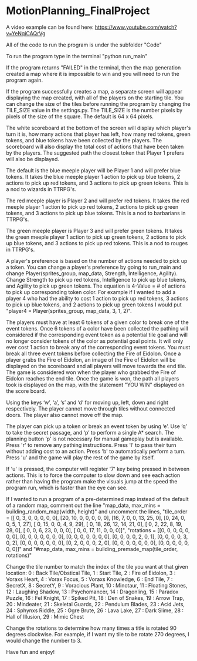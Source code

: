 # MotionPlanning_FinalProject

A video example can be found here: https://www.youtube.com/watch?v=YeNqiCAQrVg

All of the code to run the program is under the subfolder "Code"

To run the program type in the terminal "python run_main"

If the program returns "FAILED" in the terminal, then the map generation created a map where it is impossible to win and you will need to run the program again.

If the program successfully creates a map, a separate screen will appear displaying the map created, with all of the players on the starting tile. You can change the size of the tiles before running the program by changing the TILE_SIZE value in the settings.py.  The TILE_SIZE is the number pixels by pixels of the size of the square. The default is 64 x 64 pixels.

The white scoreboard at the bottom of the screen will display which player's turn it is, how many actions that player has left, how many red tokens, green tokens, and blue tokens have been collected by the players. The scoreboard will also display the total cost of actions that have been taken by the players. The suggested path the closest token that Player 1 prefers will also be displayed.  

The default is the blue meeple player will be Player 1 and will prefer blue tokens. It takes the blue meeple player 1 action to pick up blue tokens, 2 actions to pick up red tokens, and 3 actions to pick up green tokens. This is a nod to wizards in TTRPG's.

The red meeple player is Player 2 and will prefer red tokens. It takes the red meeple player 1 action to pick up red tokens, 2 actions to pick up green tokens, and 3 actions to pick up blue tokens. This is a nod to barbarians in TTRPG's.

The green meeple player is Player 3 and will prefer green tokens. It takes the green meeple player 1 action to pick up green tokens, 2 actions to pick up blue tokens, and 3 actions to pick up red tokens. This is a nod to rouges in TTRPG's.

A player's preference is based on the number of actions needed to pick up a token.  You can change a player's preference by going to run_main and change Player(sprites_group, map_data, Strength, Intelligence, Agility). Change Strength to pick up red tokens, Intelligence to pick up blue tokens, and Agility to pick up green tokens. The equation is 4-Value = # of actions to pick up corresponding token color. For example if I wanted to add a player 4 who had the ability to cost 1 action to pick up red tokens, 3 actions to pick up blue tokens, and 2 actions to pick up green tokens I would put "player4 = Player(sprites_group, map_data, 3, 1, 2)".

The players must have at least 6 tokens of a given color to break one of the event tokens. Once 6 tokens of a color have been collected the pathing will considered if the corresponding event token as a potential tile goal and will no longer consider tokens of the color as potential goal points.  It will only ever cost 1 action to break any of the corresponding event tokens. You must break all three event tokens before collecting the Fire of Eidolon.  Once a player grabs the Fire of Eidolon, an image of the Fire of Eidolon will be displayed on the scoreboard and all players will move towards the end tile. The game is considered won when the player who grabbed the Fire of Eidolon reaches the end tile. Once the game is won, the path all players took is displayed on the map, with the statement "YOU WIN" displayed on the score board.

Using the keys ‘w’, ‘a’, ‘s’ and ‘d’ for moving up, left, down and right respectively. The player cannot move through tiles without connected doors. The player also cannot move off the map.

The player can pick up a token or break an event token by using ‘e’. Use ‘q’ to take the secret passage, and ‘p’ to perform a single A* search. The planning button ‘p’ is not necessary for manual gameplay but is available. Press 'r' to remove any pathing instructions. Press 'l' to pass their turn without adding cost to an action. Press 'b' to automatically perform a turn. Press 'u' and the game will play the rest of the game by itself.

If 'u' is pressed, the computer will register '7' key being pressed in between actions.  This is to force the computer to slow down and see each action rather than having the program make the visuals jump at the speed the program run, which is faster than the eye can see.

If I wanted to run a program of a pre-determined map instead of the default of a random map, comment out the line "map_data, max_mins = building_random_map(width, height)" and uncomment the lines, "tile_order = [[ 0,  3,  0,  0,  0,  0,  0],  [20, 10,  0,  0,  0,  0,  0], [16,  7,  0,  0, 13, 25, 0], [0, 24,  0,  0,  5,  1, 27], [ 0, 15,  0,  0,  4,  9, 29],  [ 0, 18, 26, 12, 14, 21, 0],  [ 0,  2, 22,  8, 19, 28,  0], [ 0,  0,  6, 23,  0,  0,  0], [ 0,  0, 17, 11, 0, 0,  0]]", "rotations = [[0, 0, 0, 0, 0, 0, 0], [0, 0, 0, 0, 0, 0, 0], [0, 0, 0, 0, 0, 0, 0], [0, 0, 0, 0, 2, 0, 1], [0, 0, 0, 0, 3, 0, 2], [0, 0, 0, 0, 0, 0, 0], [0, 2, 0, 0, 0, 2, 0], [0, 0, 0, 0, 0, 0, 0], [0, 0, 0, 0, 0, 0, 0]]" and  "#map_data, max_mins = building_premade_map(tile_order, rotations)"

Change the tile number to match the index of the tile you want at that given location:
    0  : Back Tile/Obstical Tile,
    1  : Start Tile,
    2  : Fire of Eidolon,
    3  : Voraxs Heart,
    4  : Vorax Focus,
    5  : Voraxs Knowledge,
    6  : End Tile,
    7  : SecretX,
    8  : SecretY,
    9  : Voracious Plant,
    10 : Minotaur,
    11 : Floating Stones,
    12 : Laughing Shadow,
    13 : Psychomancer,
    14 : Dragonling,
    15 : Paradox Puzzle,
    16 : Fel Knight,
    17 : Spiked Pit,
    18 : Den of Snakes,
    19 : Arrow Trap,
    20 : Mindeater,
    21 : Skeletal Guards,
    22 : Pendulum Blades,
    23 : Acid Jets,
    24 : Sphynxs Riddle,
    25 : Ogre Brute,
    26 : Lava Lake,
    27 : Dark Slime,
    28 : Hall of Illusion,
    29 : Mimic Chest

Change the rotations to determine how many times a title is rotated 90 degrees clockwise. For example, if I want my tile to be rotate 270 degrees, I would change the number to 3.

Have fun and enjoy!
